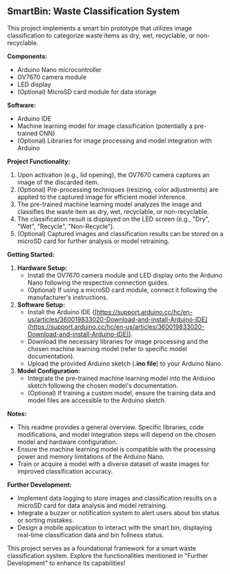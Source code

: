 ## SmartBin: Waste Classification System

This project implements a smart bin prototype that utilizes image classification to categorize waste items as dry, wet, recyclable, or non-recyclable.

**Components:**

* Arduino Nano microcontroller
* OV7670 camera module
* LED display
* (Optional) MicroSD card module for data storage

**Software:**

* Arduino IDE
* Machine learning model for image classification (potentially a pre-trained CNN)
* (Optional) Libraries for image processing and model integration with Arduino

**Project Functionality:**

1. Upon activation (e.g., lid opening), the OV7670 camera captures an image of the discarded item.
2. (Optional) Pre-processing techniques (resizing, color adjustments) are applied to the captured image for efficient model inference.
3. The pre-trained machine learning model analyzes the image and classifies the waste item as dry, wet, recyclable, or non-recyclable.
4. The classification result is displayed on the LED screen (e.g., "Dry", "Wet", "Recycle", "Non-Recycle").
5. (Optional) Captured images and classification results can be stored on a microSD card for further analysis or model retraining.

**Getting Started:**

1. **Hardware Setup:**
    * Install the OV7670 camera module and LED display onto the Arduino Nano following the respective connection guides.
    * (Optional) If using a microSD card module, connect it following the manufacturer's instructions.
2. **Software Setup:**
    * Install the Arduino IDE ([https://support.arduino.cc/hc/en-us/articles/360019833020-Download-and-install-Arduino-IDE](https://support.arduino.cc/hc/en-us/articles/360019833020-Download-and-install-Arduino-IDE)).
    * Download the necessary libraries for image processing and the chosen machine learning model (refer to specific model documentation).
    * Upload the provided Arduino sketch (**.ino file**) to your Arduino Nano.
3. **Model Configuration:**
    * Integrate the pre-trained machine learning model into the Arduino sketch following the chosen model's documentation.
    * (Optional) If training a custom model, ensure the training data and model files are accessible to the Arduino sketch.

**Notes:**

* This readme provides a general overview. Specific libraries, code modifications, and model integration steps will depend on the chosen model and hardware configuration.
* Ensure the machine learning model is compatible with the processing power and memory limitations of the Arduino Nano.
* Train or acquire a model with a diverse dataset of waste images for improved classification accuracy.

**Further Development:**

* Implement data logging to store images and classification results on a microSD card for data analysis and model retraining.
* Integrate a buzzer or notification system to alert users about bin status or sorting mistakes.
* Design a mobile application to interact with the smart bin, displaying real-time classification data and bin fullness status.

This project serves as a foundational framework for a smart waste classification system. Explore the functionalities mentioned in "Further Development" to enhance its capabilities!
